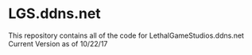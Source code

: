 # LGS.ddns.net
This repository contains all of the code for LethalGameStudios.ddns.net
Current Version as of 10/22/17
